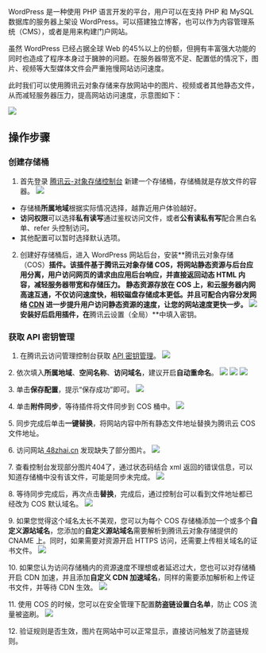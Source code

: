 WordPress 是一种使用 PHP 语言开发的平台，用户可以在支持 PHP 和 MySQL 数据库的服务器上架设 WordPress。可以搭建独立博客，也可以作为内容管理系统（CMS），或者是用来构建门户网站。

虽然 WordPress 已经占据全球 Web 的45%以上的份额，但拥有丰富强大功能的同时也造成了程序本身过于臃肿的问题。在服务器带宽不足、配置低的情况下，图片、视频等大型媒体文件会严重拖慢网站访问速度。

此时我们可以使用腾讯云对象存储来存放网站中的图片、视频或者其他静态文件，从而减轻服务器压力，提高网站访问速度，示意图如下：

![](https://qcloudimg.tencent-cloud.cn/raw/67c6850cad068b091609766ee70cdb14.png)
## 操作步骤
### 创建存储桶
1. 首先登录 [腾讯云-对象存储控制台](https://console.cloud.tencent.com/cos/bucket) 新建一个存储桶，存储桶就是存放文件的容器。
![](https://qcloudimg.tencent-cloud.cn/raw/133b5a93ec49951076a7779094ae399c.png)

 - 存储桶**所属地域**根据实际情况选择，越靠近用户体验越好。
 - **访问权限**可以选择**私有读写**通过鉴权访问文件，或者**公有读私有写**配合黑白名单、refer 头控制访问。
 - 其他配置可以暂时选择默认选项。

2. 创建好存储桶后，进入 WordPress 网站后台，安装**腾讯云对象存储（COS）**插件。该插件基于腾讯云对象存储 COS，将网站静态资源与后台应用分离，用户访问网页的请求由应用后台响应，并直接返回动态 HTML 内容，减轻服务器带宽和存储压力。
静态资源存放在 COS 上，和云服务器内网高速互通，不仅访问速度快，相较磁盘存储成本更低。并且可配合内容分发网络 [CDN](https://cloud.tencent.com/product/cdn?from=10680) 进一步提升用户访问静态资源的速度，让您的网站速度更快一步。
![](https://qcloudimg.tencent-cloud.cn/raw/27bbcdb2f8ddaf8f3b9943dc64175813.jpeg)
安装好后启用插件，在**腾讯云设置（全局）**中填入密钥。

### 获取 API 密钥管理
1. 在腾讯云访问管理控制台获取 [API 密钥管理](https://console.cloud.tencent.com/cam/capi)。
![](https://qcloudimg.tencent-cloud.cn/raw/0b327756b85c6aee1cbefe44a583b5b7.png)

<span id="Request"></span>
2. 依次填入**所属地域**、**空间名称**、**访问域名**，建议开启**自动重命名**。
![](https://qcloudimg.tencent-cloud.cn/raw/b69ca4f0e6a082865bf2f9f4d5cf23e8.jpeg)
![](https://qcloudimg.tencent-cloud.cn/raw/c83918fe0f38a4e31d71f67057ed43e7.jpeg)
![](https://qcloudimg.tencent-cloud.cn/raw/25ee2c96c7d21de653914d4a381044bc.jpeg)

<span id="Request"></span>
3. 单击**保存配置**，提示“保存成功”即可。
![](https://qcloudimg.tencent-cloud.cn/raw/8c313f895ba06b6d9f26497d15eedae6.png)

<span id="Request"></span>
4. 单击**附件同步**，等待插件将文件同步到 COS 桶中。
![](https://qcloudimg.tencent-cloud.cn/raw/2f31a63eaeaf170a558f32f92cecec68.png)

<span id="Request"></span>
5. 同步完成后单击**一键替换**，将网站内容中所有静态文件地址替换为腾讯云 COS 文件地址。

<span id="Request"></span>
6. 访问网站[ 48zhai.cn](https://48zhai.cn/) 发现缺失了部分图片。
![](https://qcloudimg.tencent-cloud.cn/raw/036f832151007f61973d9ef262fd799e.png)

<span id="Request"></span>
7. 查看控制台发现部分图片404了，通过状态码结合 xml 返回的错误信息，可以知道存储桶中没有该文件，可能是同步未完成。
![](https://qcloudimg.tencent-cloud.cn/raw/a7f47727e2cf0deb7938d9a8622e4de9.png)

<span id="Request"></span>
8. 等待同步完成后，再次点击**替换**，完成后，通过控制台可以看到文件地址都已经改为 COS 默认域名。
![](https://qcloudimg.tencent-cloud.cn/raw/140a634ecb5319d5b15676f3f1fee791.png)

<span id="Request"></span>
9. 如果您觉得这个域名太长不美观，您可以为每个 COS 存储桶添加一个或多个**自定义源站域名**，您添加的**自定义源站域名**需要解析到腾讯云对象存储提供的 CNAME 上。同时，如果需要对资源开启 HTTPS 访问，还需要上传相关域名的证书文件。
![](https://qcloudimg.tencent-cloud.cn/raw/4694358e382050810038bcb8686e882e.png)

<span id="Request"></span>
10. 如果您认为访问存储桶内的资源速度不理想或者延迟过大，您也可以对存储桶开启 CDN 加速，并且添加**自定义 CDN 加速域名**，同样的需要添加解析和上传证书文件，并等待 CDN 生效。
![](https://qcloudimg.tencent-cloud.cn/raw/b12efebddb1c253601f358caf9293074.png)

<span id="Request"></span>
11. 使用 COS 的时候，您可以在安全管理下配置**防盗链设置白名单**，防止 COS 流量被盗刷。
![](https://qcloudimg.tencent-cloud.cn/raw/219774d398ab0b8036c29c7941f483fc.png)

<span id="Request"></span>
12. 验证规则是否生效，图片在网站中可以正常显示，直接访问触发了防盗链规则。
